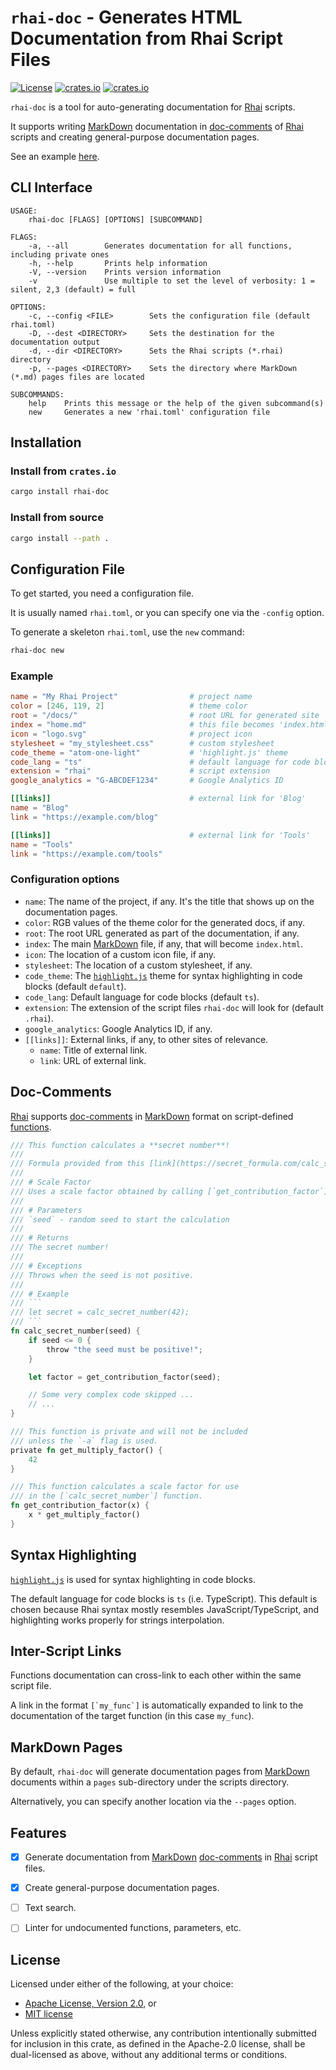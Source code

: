 `rhai-doc` - Generates HTML Documentation from Rhai Script Files
==============================================================

[![License](https://img.shields.io/crates/l/rhai)](https://github.com/license/rhaiscript/rhai-doc)
[![crates.io](https://img.shields.io/crates/v/rhai-doc?logo=rust)](https://crates.io/crates/rhai-doc/)
[![crates.io](https://img.shields.io/crates/d/rhai-doc?logo=rust)](https://crates.io/crates/rhai-doc/)

`rhai-doc` is a tool for auto-generating documentation for [Rhai] scripts.

It supports writing [MarkDown] documentation in [doc-comments] of [Rhai] scripts and creating
general-purpose documentation pages.

See an example [here](https://rhai.rs/rhai-doc).


CLI Interface
-------------

```text
USAGE:
    rhai-doc [FLAGS] [OPTIONS] [SUBCOMMAND]

FLAGS:
    -a, --all        Generates documentation for all functions, including private ones
    -h, --help       Prints help information
    -V, --version    Prints version information
    -v               Use multiple to set the level of verbosity: 1 = silent, 2,3 (default) = full

OPTIONS:
    -c, --config <FILE>        Sets the configuration file (default rhai.toml)
    -D, --dest <DIRECTORY>     Sets the destination for the documentation output
    -d, --dir <DIRECTORY>      Sets the Rhai scripts (*.rhai) directory
    -p, --pages <DIRECTORY>    Sets the directory where MarkDown (*.md) pages files are located

SUBCOMMANDS:
    help    Prints this message or the help of the given subcommand(s)
    new     Generates a new 'rhai.toml' configuration file
```


Installation
------------

### Install from `crates.io`

```sh
cargo install rhai-doc
```

### Install from source

```sh
cargo install --path .
```


Configuration File
------------------

To get started, you need a configuration file.

It is usually named `rhai.toml`, or you can specify one via the `-config` option.

To generate a skeleton `rhai.toml`, use the `new` command:

```sh
rhai-doc new
```

### Example

```toml
name = "My Rhai Project"                # project name
color = [246, 119, 2]                   # theme color
root = "/docs/"                         # root URL for generated site
index = "home.md"                       # this file becomes 'index.html`
icon = "logo.svg"                       # project icon
stylesheet = "my_stylesheet.css"        # custom stylesheet
code_theme = "atom-one-light"           # 'highlight.js' theme
code_lang = "ts"                        # default language for code blocks
extension = "rhai"                      # script extension
google_analytics = "G-ABCDEF1234"       # Google Analytics ID

[[links]]                               # external link for 'Blog'
name = "Blog"
link = "https://example.com/blog"

[[links]]                               # external link for 'Tools'
name = "Tools"
link = "https://example.com/tools"
```

### Configuration options

- `name`: The name of the project, if any. It's the title that shows up on the documentation pages.
- `color`: RGB values of the theme color for the generated docs, if any.
- `root`: The root URL generated as part of the documentation, if any.
- `index`: The main [MarkDown] file, if any, that will become `index.html`.
- `icon`: The location of a custom icon file, if any.
- `stylesheet`: The location of a custom stylesheet, if any.
- `code_theme`: The [`highlight.js`](https://highlightjs.org/) theme for syntax highlighting in code blocks (default `default`).
- `code_lang`: Default language for code blocks (default `ts`).
- `extension`: The extension of the script files `rhai-doc` will look for (default `.rhai`).
- `google_analytics`: Google Analytics ID, if any.
- `[[links]]`: External links, if any, to other sites of relevance.
  - `name`: Title of external link.
  - `link`: URL of external link.


Doc-Comments
------------

[Rhai] supports [doc-comments] in [MarkDown] format on script-defined
[functions](https://rhai.rs/book/language/functions.html).

```rust
/// This function calculates a **secret number**!
///
/// Formula provided from this [link](https://secret_formula.com/calc_secret_number).
///
/// # Scale Factor
/// Uses a scale factor obtained by calling [`get_contribution_factor`].
///
/// # Parameters
/// `seed` - random seed to start the calculation
///
/// # Returns
/// The secret number!
///
/// # Exceptions
/// Throws when the seed is not positive.
///
/// # Example
/// ```
/// let secret = calc_secret_number(42);
/// ```
fn calc_secret_number(seed) {
    if seed <= 0 {
        throw "the seed must be positive!";
    }

    let factor = get_contribution_factor(seed);

    // Some very complex code skipped ...
    // ...
}

/// This function is private and will not be included
/// unless the `-a` flag is used.
private fn get_multiply_factor() {
    42
}

/// This function calculates a scale factor for use
/// in the [`calc_secret_number`] function.
fn get_contribution_factor(x) {
    x * get_multiply_factor()
}
```


Syntax Highlighting
-------------------

[`highlight.js`](https://highlightjs.org/) is used for syntax highlighting in code blocks.

The default language for code blocks is `ts` (i.e. TypeScript).  This default is chosen because Rhai
syntax mostly resembles JavaScript/TypeScript, and highlighting works properly for strings interpolation.


Inter-Script Links
------------------

Functions documentation can cross-link to each other within the same script file.

A link in the format ``[`my_func`]`` is automatically expanded to link to the documentation of
the target function (in this case `my_func`).


MarkDown Pages
--------------

By default, `rhai-doc` will generate documentation pages from [MarkDown] documents within a
`pages` sub-directory under the scripts directory.

Alternatively, you can specify another location via the `--pages` option.


Features
--------

- [x] Generate documentation from [MarkDown] [doc-comments] in [Rhai] script files.
- [x] Create general-purpose documentation pages.
- [ ] Text search.
- [ ] Linter for undocumented functions, parameters, etc.


License
-------

Licensed under either of the following, at your choice:

- [Apache License, Version 2.0](https://github.com/semirix/rhai-doc/blob/master/LICENSE-APACHE.txt), or
- [MIT license](https://github.com/semirix/rhai-doc/blob/master/LICENSE-MIT.txt)

Unless explicitly stated otherwise, any contribution intentionally submitted
for inclusion in this crate, as defined in the Apache-2.0 license,
shall be dual-licensed as above, without any additional terms or conditions.


[MarkDown]: https://en.wikipedia.org/wiki/Markdown
[Rhai]: https://rhai.rs
[doc-comments]: https://rhai.rs/book/language/doc-comments.html
